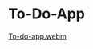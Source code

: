# To-Do-App

[To-do-app.webm](https://github.com/aishwarya-art/To-Do-App/assets/113532088/2da8ecab-c6c0-44bd-ad69-bf3477a75683)
